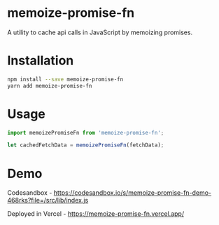 # memoize-promise-fn

A utility to cache api calls in JavaScript by memoizing promises.

# Installation

```bash
npm install --save memoize-promise-fn
yarn add memoize-promise-fn
```

# Usage

```ts
import memoizePromiseFn from 'memoize-promise-fn';

let cachedFetchData = memoizePromiseFn(fetchData);
```

# Demo

Codesandbox - https://codesandbox.io/s/memoize-promise-fn-demo-468rks?file=/src/lib/index.js

Deployed in Vercel - https://memoize-promise-fn.vercel.app/
